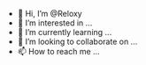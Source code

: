 - 👋 Hi, I’m @Reloxy
- 👀 I’m interested in ...
- 🌱 I’m currently learning ...
- 💞️ I’m looking to collaborate on ...
- 📫 How to reach me ...

<!---
Reloxy/Reloxy is a ✨ special ✨ repository because its `README.md` (this file) appears on your GitHub profile.
You can click the Preview link to take a look at your changes.
--->
